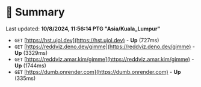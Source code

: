 # 📖 Summary
Last updated: **10/8/2024, 11:56:14 PTG "Asia/Kuala_Lumpur"**

- `GET` [https://hst.ujol.dev](https://hst.ujol.dev) - **Up** (727ms)
- `GET` [https://reddviz.deno.dev/gimme](https://reddviz.deno.dev/gimme) - **Up** (3329ms)
- `GET` [https://reddviz.amar.kim/gimme](https://reddviz.amar.kim/gimme) - **Up** (1744ms)
- `GET` [https://dumb.onrender.com](https://dumb.onrender.com) - **Up** (335ms)
